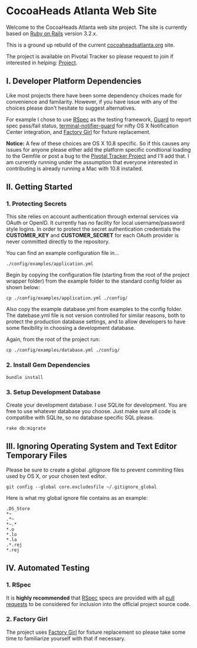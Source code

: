 CocoaHeads Atlanta Web Site
==========================

Welcome to the CocoaHeads Atlanta web site project. The site is currently based on [Ruby on Rails](http://rubyonrails.org) version 3.2.x.

This is a ground up rebuild of the current [cocoaheadsatlanta.org](http://cocoaheadsatlanta.org) site. 

The project is available on Pivotal Tracker so please request to join if interested in helping: [Project](https://www.pivotaltracker.com/projects/23115).

I. Developer Platform Dependencies
-------------------------------

Like most projects there have been some dependency choices made for convenience and familarity. However, if you have issue with any of the choices please don't hesitate to suggest alternatives.

For example I chose to use [RSpec](https://github.com/rspec/rspec-rails) as the testing framework, [Guard](https://github.com/guard/guard-rspec) to report spec pass/fail status, [terminal-notifier-guard](https://github.com/Springest/terminal-notifier-guard) for nifty OS X Notification Center integration, and [Factory Girl](https://github.com/thoughtbot/factory\_girl\_rails) for fixture replacement.

**Notice:** A few of these choices are OS X 10.8 specific. So if this causes any issues for anyone please either add the platform specific condtional loading to the Gemfile or post a bug to the [Pivotal Tracker Project](https://www.pivotaltracker.com/projects/23115) and I'll add that. I am currently running under the assumption that everyone interested in contributing is already running a Mac with 10.8 installed.

II. Getting Started
-------------------

### 1. Protecting Secrets

This site relies on account authentication through external services via OAuth or OpenID. It currently has no facility for local username/password style logins. In order to protect the secret authentication credentials the **CUSTOMER\_KEY** and **CUSTOMER\_SECRET** for each OAuth provider is never committed directly to the repository.

You can find an example configuration file in...

    ./config/examples/application.yml

Begin by copying the configuration file (starting from the root of the project wrapper folder) from the example folder to the standard config folder as shown below:

    cp ./config/examples/application.yml ./config/

Also copy the example database.yml from examples to the config folder. The datebase.yml file is not version controlled for similar reasons, both to protect the production database settings, and to allow developers to have some flexibility in choosing a development database.

Again, from the root of the project run:

    cp ./config/examples/database.yml ./config/

### 2. Install Gem Dependencies

    bundle install

### 3. Setup Development Database

Create your development database. I use SQLite for development. You are free to use whatever database you choose. Just make sure all code is compatilbe with SQLite, so no database specific SQL please.

    rake db:migrate

III. Ignoring Operating System and Text Editor Temporary Files
--------------------------------------------------------------

Please be sure to create a global .gitignore file to prevent commiting files used by OS X, or your chosen text editor.

    git config --global core.excludesfile ~/.gitignore_global

Here is what my global ignore file contains as an example:

    .DS_Store
    *~
    .*~
    *~.*
    *.o
    *.lo
    *.la
    .*.rej
    *.rej

IV. Automated Testing
----------------------

### 1. RSpec

It is **highly recommended** that [RSpec](https://github.com/rspec/rspec-rails) specs are provided with all [pull requests](https://help.github.com/articles/using-pull-requests) to be considered for inclusion into the official project source code.

### 2. Factory Girl

The project uses [Factory Girl](https://github.com/thoughtbot/factory\_girl\_rails) for fixture replacement so please take some time to familiarize yourself with that if necessary.
